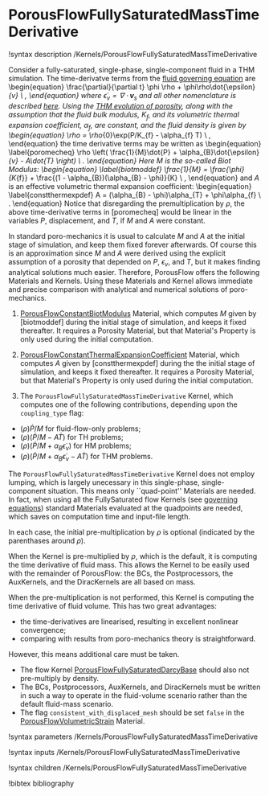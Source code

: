 # PorousFlowFullySaturatedMassTimeDerivative

!syntax description /Kernels/PorousFlowFullySaturatedMassTimeDerivative

Consider a fully-saturated, single-phase, single-component fluid in a
THM simulation.  The time-derivatve terms from the [fluid governing equation](governing_equations.md) are
\begin{equation}
\frac{\partial}{\partial t} \phi \rho + \phi\rho\dot{\epsilon}_{v} \ ,
\end{equation}
where $\dot{\epsilon}_{v} = \nabla\cdot {\mathbf v}_{s}$ and all other nomenclature is described [here](nomenclature.md).  Using the
[THM evolution of porosity](/porous_flow/porosity.md), along with the
assumption that the fluid bulk modulus, $K_{f}$, and its volumetric
thermal expansion coefficient, $\alpha_{f}$, are constant, and the fluid density is given by
\begin{equation}
\rho = \rho_{0}\exp(P/K_{f} - \alpha_{f} T) \ ,
\end{equation}
the time derivative terms may be written as
\begin{equation}
\label{poromecheq}
\rho \left( \frac{1}{M}\dot{P} + \alpha_{B}\dot{\epsilon}_{v} -
A\dot{T} \right) \ .
\end{equation}
Here $M$ is the so-called Biot Modulus:
\begin{equation}
\label{biotmoddef}
\frac{1}{M} = \frac{\phi}{K_{f}} + \frac{(1 - \alpha_{B})(\alpha_{B} -
  \phi)}{K} \ ,
\end{equation}
and $A$ is an effective volumetric thermal expansion coefficient:
\begin{equation}
\label{constthermexpdef}
A = (\alpha_{B} - \phi)\alpha_{T} + \phi\alpha_{f} \ .
\end{equation}
Notice that disregarding the premultiplication by $\rho$, the above
time-derivative terms in [poromecheq] would be linear in the variables $P$,
displacement, and $T$, if $M$ and $A$ were constant.

In standard poro-mechanics it is usual to calculate $M$ and $A$ at the
initial stage of simulation, and keep them fixed forever afterwards.
Of course this is an approximation since $M$ and $A$ were derived
using the explicit assumption of a porosity that depended on $P$,
$\epsilon_{v}$, and $T$, but it makes finding analytical solutions
much easier.  Therefore, PorousFlow offers the following Materials and
Kernels.  Using these Materials and Kernel allows immediate and precise
comparison with analytical and numerical solutions of poro-mechanics.

1. [PorousFlowConstantBiotModulus](PorousFlowConstantBiotModulus.md) Material, which computes $M$ given by [biotmoddef] during the initial stage of simulation, and keeps it fixed thereafter.  It requires a Porosity Material, but that Material's Property is only used during the initial computation.

2. [PorousFlowConstantThermalExpansionCoefficient](PorousFlowConstantThermalExpansionCoefficient.md) Material, which computes $A$ given by [constthermexpdef] during the the initial stage of simulation, and keeps it fixed thereafter.  It requires a Porosity Material, but that Material's Property is only used during the initial computation.

3. The `PorousFlowFullySaturatedMassTimeDerivative` Kernel, which computes one of the following contributions, depending upon the `coupling_type` flag:

- $(\rho) \dot{P}/M$ for fluid-flow-only problems;
- $(\rho)(\dot{P}/M - A\dot{T})$ for TH problems;
- $(\rho)(\dot{P}/M + \alpha_{B}\dot{\epsilon}_{v})$ for HM problems;
- $(\rho)(\dot{P}/M + \alpha_{B}\dot{\epsilon}_{v} - A\dot{T})$ for THM problems.

The `PorousFlowFullySaturatedMassTimeDerivative` Kernel does not employ lumping, which is largely unecessary in this single-phase, single-component situation.  This means only ``quad-point'' Materials are needed.  In fact, when using all the FullySaturated flow Kernels (see [governing equations](governing_equations.md)) standard Materials evaluated at the quadpoints are needed, which saves on computation time and input-file length.

In each case, the initial pre-multiplication by $\rho$ is optional
(indicated by the parenthases around $\rho$).

When the Kernel is pre-multiplied by $\rho$, which is the default,
it is computing the time derivative of fluid mass.  This allows
the Kernel to be easily used with the remainder of PorousFlow: the
BCs, the Postprocessors, the AuxKernels, and the DiracKernels are all
based on mass.

When the pre-multiplication is not performed, this Kernel is computing the
time derivative of fluid volume.  This has two great advantages:

- the time-derivatives are linearised, resulting in excellent nonlinear convergence;
- comparing with results from poro-mechanics theory is straightforward.

However, this means additional care must be taken.

- The flow Kernel [PorousFlowFullySaturatedDarcyBase](PorousFlowFullySaturatedDarcyBase.md) should also not pre-multiply by density.
- The BCs, Postprocessors, AuxKernels, and DiracKernels must be written in such a way to operate in the fluid-volume scenario rather than the default fluid-mass scenario.
- The flag `consistent_with_displaced_mesh` should be set `false` in the [PorousFlowVolumetricStrain](PorousFlowVolumetricStrain.md) Material.




!syntax parameters /Kernels/PorousFlowFullySaturatedMassTimeDerivative

!syntax inputs /Kernels/PorousFlowFullySaturatedMassTimeDerivative

!syntax children /Kernels/PorousFlowFullySaturatedMassTimeDerivative

!bibtex bibliography
